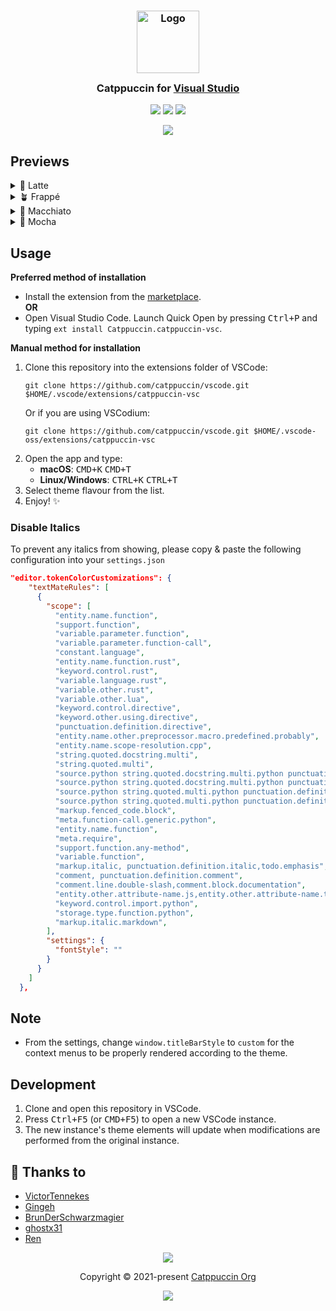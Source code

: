 <h3 align="center">
	<img src="https://raw.githubusercontent.com/catppuccin/catppuccin/main/assets/logos/exports/1544x1544_circle.png" width="100" alt="Logo"/><br/>
	<img src="https://raw.githubusercontent.com/catppuccin/catppuccin/main/assets/misc/transparent.png" height="30" width="0px"/>
	Catppuccin for <a href="https://visualstudio.microsoft.com/">Visual Studio</a>
	<img src="https://raw.githubusercontent.com/catppuccin/catppuccin/main/assets/misc/transparent.png" height="30" width="0px"/>
</h3>

<p align="center">
    <a href="https://github.com/djflan/Catppuccin-Visual-Studio-Themes/stargazers"><img src="https://img.shields.io/github/stars/catppuccin/vscode?colorA=363a4f&colorB=b7bdf8&style=for-the-badge"></a>
    <a href="https://github.com/djflan/Catppuccin-Visual-Studio-Themes/issues"><img src="https://img.shields.io/github/issues/catppuccin/vscode?colorA=363a4f&colorB=f5a97f&style=for-the-badge"></a>
    <a href="https://github.com/djflan/Catppuccin-Visual-Studio-Themes/contributors"><img src="https://img.shields.io/github/contributors/catppuccin/vscode?colorA=363a4f&colorB=a6da95&style=for-the-badge"></a>
</p>

<p align="center">
  <img src="https://raw.githubusercontent.com/djflan/Catppuccin-Visual-Studio-Themes/main/assets/Catppuccin%20Mocha.png"/>
</p>

## Previews

<details>
<summary>🌻 Latte</summary>
<img src="https://raw.githubusercontent.com/djflan/Catppuccin-Visual-Studio-Themes/main/assets/Catppuccin%20Latte.png"/>
</details>
<details>
<summary>🪴 Frappé</summary>
<img src="https://raw.githubusercontent.com/djflan/Catppuccin-Visual-Studio-Themes/main/assets/Catppuccin%20Frapp%C3%A9.png"/>
</details>
<details>
<summary>🌺 Macchiato</summary>
<img src="https://raw.githubusercontent.com/djflan/Catppuccin-Visual-Studio-Themes/main/assets/Catppuccin%20Macchiato.png"/>
</details>
<details>
<summary>🌿 Mocha</summary>
<img src="https://raw.githubusercontent.com/djflan/Catppuccin-Visual-Studio-Themes/main/assets/Catppuccin%20Mocha.png"/>
</details>

## Usage

**Preferred method of installation**

- Install the extension from the [marketplace](https://marketplace.visualstudio.com/items?itemName=Catppuccin.catppuccin-vsc).\
  **OR**
- Open Visual Studio Code. Launch Quick Open by pressing <kbd>Ctrl+P</kbd> and typing `ext install Catppuccin.catppuccin-vsc`.

**Manual method for installation**

1. Clone this repository into the extensions folder of VSCode:
    ```
    git clone https://github.com/catppuccin/vscode.git $HOME/.vscode/extensions/catppuccin-vsc
    ```
    Or if you are using VSCodium:
    ```
    git clone https://github.com/catppuccin/vscode.git $HOME/.vscode-oss/extensions/catppuccin-vsc
    ```
2. Open the app and type:
   * **macOS**: <kbd>CMD+K</kbd> <kbd>CMD+T</kbd>
   * **Linux/Windows**: <kbd>CTRL+K</kbd> <kbd>CTRL+T</kbd>
1. Select theme flavour from the list.
2. Enjoy! :sparkles:

### Disable Italics

To prevent any italics from showing, please copy & paste the following configuration into your `settings.json`

```json
"editor.tokenColorCustomizations": {
    "textMateRules": [
      {
        "scope": [
          "entity.name.function",
          "support.function",
          "variable.parameter.function",
          "variable.parameter.function-call",
          "constant.language",
          "entity.name.function.rust",
          "keyword.control.rust",
          "variable.language.rust",
          "variable.other.rust",
          "variable.other.lua",
          "keyword.control.directive",
          "keyword.other.using.directive",
          "punctuation.definition.directive",
          "entity.name.other.preprocessor.macro.predefined.probably",
          "entity.name.scope-resolution.cpp",
          "string.quoted.docstring.multi",
          "string.quoted.multi",
          "source.python string.quoted.docstring.multi.python punctuation.definition.string.begin.python",
          "source.python string.quoted.docstring.multi.python punctuation.definition.string.end.python",
          "source.python string.quoted.multi.python punctuation.definition.string.begin.python",
          "source.python string.quoted.multi.python punctuation.definition.string.end.python",
          "markup.fenced_code.block",
          "meta.function-call.generic.python",
          "entity.name.function",
          "meta.require",
          "support.function.any-method",
          "variable.function",
          "markup.italic, punctuation.definition.italic,todo.emphasis",
          "comment, punctuation.definition.comment",
          "comment.line.double-slash,comment.block.documentation",
          "entity.other.attribute-name.js,entity.other.attribute-name.ts,entity.other.attribute-name.jsx,entity.other.attribute-name.tsx,variable.parameter,variable.language.super",
          "keyword.control.import.python",
          "storage.type.function.python",
          "markup.italic.markdown",
        ],
        "settings": {
          "fontStyle": ""
        }
      }
    ]
  },
```

## Note 
- From the settings, change `window.titleBarStyle` to `custom` for the context menus to be properly rendered according to the theme.

## Development 

1. Clone and open this repository in VSCode.
2. Press <kbd>Ctrl+F5</kbd> (or <kbd>CMD+F5</kbd>) to open a new VSCode instance.
3. The new instance's theme elements will update when modifications are performed from the original instance. 

## 💝 Thanks to

-  [VictorTennekes](https://github.com/VictorTennekes)
-  [Gingeh](https://github.com/Gingeh)
-  [BrunDerSchwarzmagier](https://github.com/BrunDerSchwarzmagier)
-  [ghostx31](https://github.com/ghostx31)
-  [Ren](https://github.com/watatomo)
&nbsp;

<p align="center"><img src="https://raw.githubusercontent.com/catppuccin/catppuccin/main/assets/footers/gray0_ctp_on_line.png" /></p>
<p align="center">Copyright &copy; 2021-present <a href="https://github.com/catppuccin" target="_blank">Catppuccin Org</a>
<p align="center"><a href="https://github.com/catppuccin/catppuccin/blob/main/LICENSE"><img src="https://img.shields.io/static/v1.svg?style=for-the-badge&label=License&message=MIT&logoColor=d9e0ee&colorA=363a4f&colorB=b7bdf8"/></a></p>
